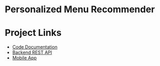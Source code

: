 # Personalized Menu Recommender

# Project Links

- [Code Documentation](https://docs.google.com/document/d/1RuiZg5Olmu-aEcjEQFpbKHo2cingU2FhlLUuhKlnllY/edit)
- [Backend REST API](https://github.com/dsoto30/delphi-mongoapi)
- [Mobile App](https://github.com/05786K/delphiApp)
